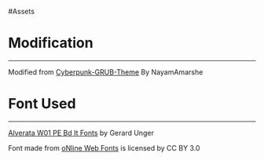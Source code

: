 #Assets

# Modification
--------------------------------------------
Modified from <a href="https://github.com/NayamAmarshe/Cyberpunk-GRUB-Theme">Cyberpunk-GRUB-Theme</a> By NayamAmarshe

# Font Used
--------------------------------------------
<a href="https://www.onlinewebfonts.com/download/67b20ada408bf00aac36c884e801fc21">Alverata W01 PE Bd It Fonts</a> by Gerard Unger 
<div>Font made from <a href="http://www.onlinewebfonts.com">oNline Web Fonts</a> is licensed by CC BY 3.0</div>


